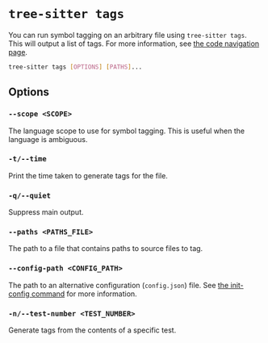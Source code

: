 # `tree-sitter tags`

You can run symbol tagging on an arbitrary file using `tree-sitter tags`. This will output a list of tags.
For more information, see [the code navigation page](../4-code-navigation.md#tagging-and-captures).

```bash
tree-sitter tags [OPTIONS] [PATHS]...
```

## Options

### `--scope <SCOPE>`

The language scope to use for symbol tagging. This is useful when the language is ambiguous.

### `-t/--time`

Print the time taken to generate tags for the file.

### `-q/--quiet`

Suppress main output.

### `--paths <PATHS_FILE>`

The path to a file that contains paths to source files to tag.

### `--config-path <CONFIG_PATH>`

The path to an alternative configuration (`config.json`) file. See [the init-config command](./init-config.md) for more information.

### `-n/--test-number <TEST_NUMBER>`

Generate tags from the contents of a specific test.
